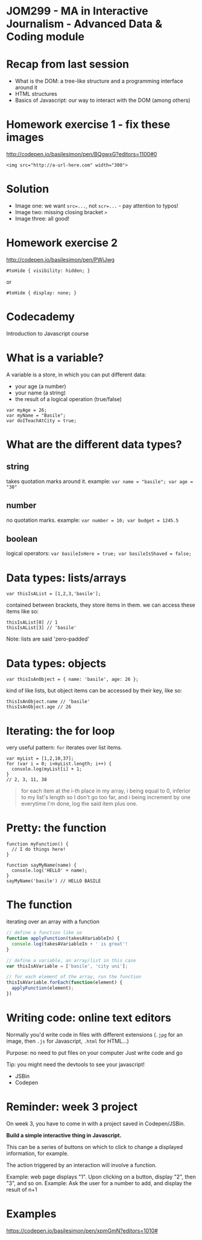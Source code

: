 JOM299 - MA in Interactive Journalism - Advanced Data & Coding module
========================================================

Recap from last session
=======================================================

- What is the DOM: a tree-like structure and a programming interface around it
- HTML structures
- Basics of Javascript: our way to interact with the DOM (among others)

Homework exercise 1 - fix these images
=======================================================

<http://codepen.io/basilesimon/pen/BQgwxG?editors=1100#0>  

```
<img src="http://a-url-here.com" width="300">
```

Solution
=======================================================

* Image one: we want `src=...`, not `scr=...` - pay attention to typos!
* Image two: missing closing bracket `>`
* Image three: all good!

Homework exercise 2
=======================================================

<http://codepen.io/basilesimon/pen/PWjJwg>  

```
#toHide { visibility: hidden; }
```

or

```
#toHide { display: none; }
```

Codecademy
=======================================================

Introduction to Javascript course

What is a variable?
=======================================================

A variable is a store, in which you can put different data:
- your age (a number)
- your name (a string)
- the result of a logical operation (true/false)

```
var myAge = 26;
var myName = "Basile";
var doITeachAtCity = true;
```

What are the different data types?
=======================================================

## string
takes quotation marks around it. example: `var name = "basile"; var age = "30"`

## number
no quotation marks. example: `var number = 10; var budget = 1245.5`

## boolean

logical operators: `var basileIsHere = true; var basileIsShaved = false;`

Data types: lists/arrays
=======================================================

```
var thisIsAList = [1,2,3,'basile'];
```

contained between brackets, they store items in them. we can access these items like so:

```
thisIsAList[0] // 1
thisIsAList[3] // 'basile'
```

Note: lists are said 'zero-padded'

Data types: objects
=======================================================

```
var thisIsAnObject = { name: 'basile', age: 26 };
```

kind of like lists, but object items can be accessed by their key, like so:

```
thisIsAnObject.name // 'basile'
thisIsAnObject.age // 26
```

Iterating: the for loop
=======================================================

very useful pattern: `for` iterates over list items.

```
var myList = [1,2,10,37];
for (var i = 0; i<myList.length; i++) {
  console.log(myList[i] + 1;
}
// 2, 3, 11, 38
```

> for each item at the i-th place in my array, i being equal to 0, inferior to my list's length so I don't go too far, and i being increment by one everytime I'm done, log the said item plus one.

Pretty: the function
=======================================================

```
function myFunction() {
  // I do things here!
}
```

```
function sayMyName(name) {
  console.log('HELLO' + name);
}
sayMyName('basile') // HELLO BASILE
```

The function
=======================================================

iterating over an array with a function
```js
// define a function like so
function applyFunction(takesAVariableIn) {
  console.log(takesAVariableIn + ' is great'!
}

// define a variable, an array/list in this case
var thisIsAVariable = ['basile', 'city uni'];

// for each element of the array, run the function
thisIsAVariable.forEach(function(element) {
  applyFunction(element);
})
```

Writing code: online text editors
=======================================================

Normally you'd write code in files with different extensions (`.jpg` for an image, then `.js` for Javascript, `.html` for HTML...)

Purpose: no need to put files on your computer
Just write code and go

Tip: you might need the devtools to see your javascript!
 
 * JSBin
 * Codepen
 
Reminder: week 3 project
=======================================================

On week 3, you have to come in with a project saved in Codepen/JSBin.

**Build a simple interactive thing in Javascript.**

This can be a series of buttons on which to click to change a displayed information, for example.

The action triggered by an interaction will involve a function.

Example: web page displays "1". Upon clicking on a button, display "2", then "3", and so on.
Example: Ask the user for a number to add, and display the result of n+1

Examples
=======================================================

https://codepen.io/basilesimon/pen/xpmGmN?editors=1010#
